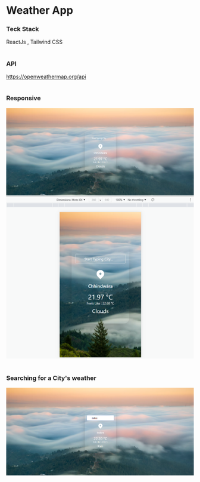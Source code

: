 # Weather App

### Teck Stack
ReactJs , Tailwind CSS
#
### API
https://openweathermap.org/api
#
### Responsive
<img src='./ReadmeImages/img1.png'/>
<img src='./ReadmeImages/img2.png'/>

#

### Searching for a City's weather
<img src='./ReadmeImages/img3.png'/>


<!-- ![Alt text](./ReadmeImages/img1.png?raw=true) -->